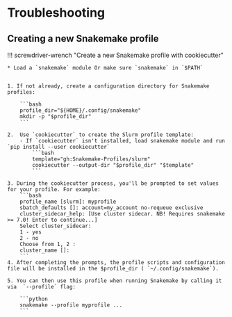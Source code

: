 # Troubleshooting

## Creating a new Snakemake profile


!!! screwdriver-wrench "Create a new Snakemake profile with cookiecutter"

    * Load a `snakemake` module Or make sure `snakemake` in `$PATH`


    1. If not already, create a configuration directory for Snakemake profiles:
    
        ```bash
        profile_dir="${HOME}/.config/snakemake"
        mkdir -p "$profile_dir"
        ```
    
    2.  Use `cookiecutter` to create the Slurm profile template:
        - If `cookiecutter` isn't installed, load snakemake module and run `pip install --user cookiecutter`
            ```bash
            template="gh:Snakemake-Profiles/slurm"
            cookiecutter --output-dir "$profile_dir" "$template"
            ```
    
    3. During the cookiecutter process, you'll be prompted to set values for your profile. For example:
        ```bash
        profile_name [slurm]: myprofile
        sbatch_defaults []: account=my_account no-requeue exclusive
        cluster_sidecar_help: [Use cluster sidecar. NB! Requires snakemake >= 7.0! Enter to continue...]
        Select cluster_sidecar:
        1 - yes
        2 - no
        Choose from 1, 2 :
        cluster_name []:
        ```
    4. After completing the prompts, the profile scripts and configuration file will be installed in the $profile_dir ( `~/.config/snakemake`).
    
    5. You can then use this profile when running Snakemake by calling it via  `--profile` flag:
    
        ```python
        snakemake --profile myprofile ...
        ```